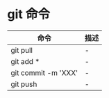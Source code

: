 # git 命令
| 命令 | 描述 |
|------|--------|
| git pull    | -    |
| git add *   | -    |
| git commit -m 'XXX' | -    |
| git push    | -    |